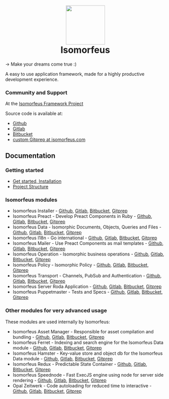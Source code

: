 <h1 align="center">
  <img src="https://github.com/isomorfeus/isomorfeus-project/blob/master/Isomorfeus-Logo.png?raw=true" align="center" width="123" height="123" />
  <br/>
  Isomorfeus<br/>
</h1>

-> Make your dreams come true :)

A easy to use application framework, made for a highly productive development experience.

### Community and Support
At the [Isomorfeus Framework Project](http://isomorfeus.com)

Source code is available at:
- [Github](https://github.com/isomorfeus)
- [Gitlab](https://gitlab.com/isomorfeus)
- [Bitbucket](https://bitbucket.org/isomorfeus/)
- [custom Gitprep at isomorfeus.com](https://isomorfeus.com/gitprep/jan)

## Documentation

### Getting started
- [Get started, Installation](docs/get_started_web.md)
- [Project Structure](docs/project_structure.md)

### Isomorfeus modules
- Isomorfeus Installer -
[Github](https://github.com/isomorfeus/isomorfeus-project/tree/master/isomorfeus),
[Gitlab](https://gitlab.com/isomorfeus/isomorfeus-project/-/tree/master/isomorfeus),
[Bitbucket](https://bitbucket.org/isomorfeus/isomorfeus-project/src/master/isomorfeus/),
[Gitprep](https://isomorfeus.com/gitprep/jan/isomorfeus-project/tree/master/isomorfeus)
- Isomorfeus Preact - Develop Preact Components in Ruby -
[Github](https://github.com/isomorfeus/isomorfeus-preact),
[Gitlab](https://gitlab.com/isomorfeus/isomorfeus-preact),
[Bitbucket](https://bitbucket.org/isomorfeus/isomorfeus-preact/src/master/),
[Gitprep](https://isomorfeus.com/gitprep/jan/isomorfeus-preact)
- Isomorfeus Data - Isomorphic Documents, Objects, Queries and Files -
[Github](https://github.com/isomorfeus/isomorfeus-project/tree/master/isomorfeus-data),
[Gitlab](https://gitlab.com/isomorfeus/isomorfeus-project/-/tree/master/isomorfeus-data),
[Bitbucket](https://bitbucket.org/isomorfeus/isomorfeus-project/src/master/isomorfeus-data/),
[Gitprep](https://isomorfeus.com/gitprep/jan/isomorfeus-project/tree/master/isomorfeus-data)
- Isomorfeus I18n - Go international -
[Github](https://github.com/isomorfeus/isomorfeus-project/tree/master/isomorfeus-i18n),
[Gitlab](https://gitlab.com/isomorfeus/isomorfeus-project/-/tree/master/isomorfeus-i18n),
[Bitbucket](https://bitbucket.org/isomorfeus/isomorfeus-project/src/master/isomorfeus-i18n/),
[Gitprep](https://isomorfeus.com/gitprep/jan/isomorfeus-project/tree/master/isomorfeus-i18n)
- Isomorfeus Mailer - Use Preact Components as mail templates -
[Github](https://github.com/isomorfeus/isomorfeus-project/tree/master/isomorfeus-mailer),
[Gitlab](https://gitlab.com/isomorfeus/isomorfeus-project/-/tree/master/isomorfeus-mailer),
[Bitbucket](https://bitbucket.org/isomorfeus/isomorfeus-project/src/master/isomorfeus-mailer/),
[Gitprep](https://isomorfeus.com/gitprep/jan/isomorfeus-project/tree/master/isomorfeus-mailer)
- Isomorfeus Operation - Isomorphic business operations -
[Github](https://github.com/isomorfeus/isomorfeus-project/tree/master/isomorfeus-operation),
[Gitlab](https://gitlab.com/isomorfeus/isomorfeus-project/-/tree/master/isomorfeus-operation),
[Bitbucket](https://bitbucket.org/isomorfeus/isomorfeus-project/src/master/isomorfeus-operation/),
[Gitprep](https://isomorfeus.com/gitprep/jan/isomorfeus-project/tree/master/isomorfeus-operation)
- Isomorfeus Policy - Isomorphic Policy -
[Github](https://github.com/isomorfeus/isomorfeus-project/tree/master/isomorfeus-policy),
[Gitlab](https://gitlab.com/isomorfeus/isomorfeus-project/-/tree/master/isomorfeus-policy),
[Bitbucket](https://bitbucket.org/isomorfeus/isomorfeus-project/src/master/isomorfeus-policy/),
[Gitprep](https://isomorfeus.com/gitprep/jan/isomorfeus-project/tree/master/isomorfeus-policy)
- Isomorfeus Transport - Channels, PubSub and Authentication -
[Github](https://github.com/isomorfeus/isomorfeus-project/tree/master/isomorfeus-transport),
[Gitlab](https://gitlab.com/isomorfeus/isomorfeus-project/-/tree/master/isomorfeus-transport),
[Bitbucket](https://bitbucket.org/isomorfeus/isomorfeus-project/src/master/isomorfeus-transport/),
[Gitprep](https://isomorfeus.com/gitprep/jan/isomorfeus-project/tree/master/isomorfeus-transport)
- Isomorfeus Server Roda Application -
[Github](https://github.com/isomorfeus/isomorfeus-project/blob/master/docs/roda_app.md),
[Gitlab](https://gitlab.com/isomorfeus/isomorfeus-project/-/blob/master/docs/roda_app.md),
[Bitbucket](https://bitbucket.org/isomorfeus/isomorfeus-project/src/master/docs/roda_app.md),
[Gitprep](https://isomorfeus.com/gitprep/jan/isomorfeus-project/blob/master/docs/roda_app.md)
- Isomorfeus Puppetmaster - Tests and Specs -
[Github](https://github.com/isomorfeus/isomorfeus-puppetmaster),
[Gitlab](https://gitlab.com/isomorfeus/isomorfeus-puppetmaster),
[Bitbucket](https://bitbucket.org/isomorfeus/isomorfeus-puppetmaster/src/master/),
[Gitprep](https://isomorfeus.com/gitprep/jan/isomorfeus-puppetmaster)

### Other modules for very advanced usage
These modules are used internally by Isomorfeus:

- Isomorfeus Asset Manager - Responsible for asset compilation and bundling -
[Github](https://github.com/isomorfeus/isomorfeus-asset-manager),
[Gitlab](https://gitlab.com/isomorfeus/isomorfeus-asset-manager),
[Bitbucket](https://bitbucket.org/isomorfeus/isomorfeus-asset-manager/src/master/),
[Gitprep](https://isomorfeus.com/gitprep/jan/isomorfeus-asset-manager)
- Isomorfeus Ferret - Indexing and search engine for the Isomorfeus Data module -
[Github](https://github.com/isomorfeus/isomorfeus-ferret),
[Gitlab](https://gitlab.com/isomorfeus/isomorfeus-ferret),
[Bitbucket](https://bitbucket.org/isomorfeus/isomorfeus-ferret/src/master/),
[Gitprep](https://isomorfeus.com/gitprep/jan/isomorfeus-ferret)
- Isomorfeus Hamster - Key-value store and object db for the Isomorfeus Data module -
[Github](https://github.com/isomorfeus/isomorfeus-hamster),
[Gitlab](https://gitlab.com/isomorfeus/isomorfeus-hamster),
[Bitbucket](https://bitbucket.org/isomorfeus/isomorfeus-hamster/src/master/),
[Gitprep](https://isomorfeus.com/gitprep/jan/isomorfeus-hamster)
- Isomorfeus Redux - Predictable State Container -
[Github](https://github.com/isomorfeus/isomorfeus-redux),
[Gitlab](https://gitlab.com/isomorfeus/isomorfeus-redux),
[Bitbucket](https://bitbucket.org/isomorfeus/isomorfeus-redux/src/master/),
[Gitprep](https://isomorfeus.com/gitprep/jan/isomorfeus-redux)
- Isomorfeus Speednode - Fast ExecJS engine using node for server side rendering -
[Github](https://github.com/isomorfeus/isomorfeus-speednode),
[Gitlab](https://gitlab.com/isomorfeus/isomorfeus-speednode),
[Bitbucket](https://bitbucket.org/isomorfeus/isomorfeus-speednode/src/master/),
[Gitprep](https://isomorfeus.com/gitprep/jan/isomorfeus-speednode)
- Opal Zeitwerk - Code autoloading for reduced time to interactive -
[Github](https://github.com/isomorfeus/opal-zeitwerk),
[Gitlab](https://gitlab.com/isomorfeus/opal-zeitwerk),
[Bitbucket](https://bitbucket.org/isomorfeus/opal-zeitwerk/src/master/),
[Gitprep](https://isomorfeus.com/gitprep/jan/opal-zeitwerk)

